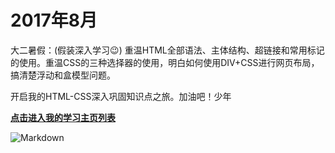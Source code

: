 # 2017年8月

   大二暑假：(假装深入学习😉) 重温HTML全部语法、主体结构、超链接和常用标记的使用。重温CSS的三种选择器的使用，明白如何使用DIV+CSS进行网页布局，搞清楚浮动和盒模型问题。

   开启我的HTML-CSS深入巩固知识点之旅。加油吧！少年

   **[点击进入我的学习主页列表](https://super456.github.io/study-html-css-2017)**

   ![Markdown](http://i4.bvimg.com/601612/f311345fe4bc40f1.jpg)
